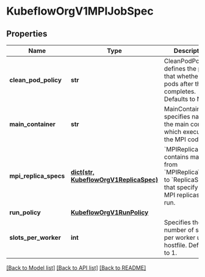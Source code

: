 # KubeflowOrgV1MPIJobSpec

## Properties
Name | Type | Description | Notes
------------ | ------------- | ------------- | -------------
**clean_pod_policy** | **str** | CleanPodPolicy defines the policy that whether to kill pods after the job completes. Defaults to None. | [optional] 
**main_container** | **str** | MainContainer specifies name of the main container which executes the MPI code. | [optional] 
**mpi_replica_specs** | [**dict(str, KubeflowOrgV1ReplicaSpec)**](KubeflowOrgV1ReplicaSpec.md) | &#x60;MPIReplicaSpecs&#x60; contains maps from &#x60;MPIReplicaType&#x60; to &#x60;ReplicaSpec&#x60; that specify the MPI replicas to run. | 
**run_policy** | [**KubeflowOrgV1RunPolicy**](KubeflowOrgV1RunPolicy.md) |  | [optional] 
**slots_per_worker** | **int** | Specifies the number of slots per worker used in hostfile. Defaults to 1. | [optional] 

[[Back to Model list]](../README.md#documentation-for-models) [[Back to API list]](../README.md#documentation-for-api-endpoints) [[Back to README]](../README.md)


